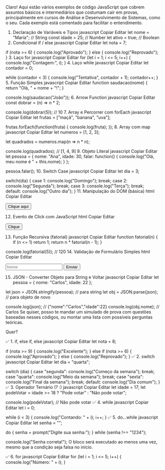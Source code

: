 Claro! Aqui estão vários exemplos de código JavaScript que cobrem assuntos básicos e intermediários que costumam cair em provas, principalmente em cursos de Análise e Desenvolvimento de Sistemas, como o seu. Cada exemplo está comentado para facilitar o entendimento.

1. Declaração de Variáveis e Tipos
javascript
Copiar
Editar
let nome = "Maria";       // String
const idade = 25;         // Number
let ativo = true;         // Boolean
2. Condicional if / else
javascript
Copiar
Editar
let nota = 7;

if (nota >= 6) {
  console.log("Aprovado");
} else {
  console.log("Reprovado");
}
3. Laço for
javascript
Copiar
Editar
for (let i = 1; i <= 5; i++) {
  console.log("Contagem:", i);
}
4. Laço while
javascript
Copiar
Editar
let contador = 0;

while (contador < 3) {
  console.log("Tentativa", contador + 1);
  contador++;
}
5. Função Simples
javascript
Copiar
Editar
function saudacao(nome) {
  return "Olá, " + nome + "!";
}

console.log(saudacao("João"));
6. Arrow Function
javascript
Copiar
Editar
const dobrar = (n) => n * 2;

console.log(dobrar(5)); // 10
7. Array e Percorrer com forEach
javascript
Copiar
Editar
let frutas = ["maçã", "banana", "uva"];

frutas.forEach(function(fruta) {
  console.log(fruta);
});
8. Array com map
javascript
Copiar
Editar
let numeros = [1, 2, 3];

let quadrados = numeros.map(n => n * n);

console.log(quadrados); // [1, 4, 9]
9. Objeto Literal
javascript
Copiar
Editar
let pessoa = {
  nome: "Ana",
  idade: 30,
  falar: function() {
    console.log("Olá, meu nome é " + this.nome);
  }
};

pessoa.falar();
10. Switch Case
javascript
Copiar
Editar
let dia = 3;

switch(dia) {
  case 1:
    console.log("Domingo");
    break;
  case 2:
    console.log("Segunda");
    break;
  case 3:
    console.log("Terça");
    break;
  default:
    console.log("Outro dia");
}
11. Manipulação do DOM (básica)
html
Copiar
Editar
<!-- HTML -->
<button onclick="clicar()">Clique aqui</button>
<p id="mensagem"></p>

<script>
function clicar() {
  document.getElementById("mensagem").textContent = "Você clicou no botão!";
}
</script>
12. Evento de Click com JavaScript
html
Copiar
Editar
<!-- HTML -->
<button id="botao">Clique</button>
<p id="texto"></p>

<script>
document.getElementById("botao").addEventListener("click", function() {
  document.getElementById("texto").textContent = "Clicou!";
});
</script>
13. Função Recursiva (fatorial)
javascript
Copiar
Editar
function fatorial(n) {
  if (n <= 1) return 1;
  return n * fatorial(n - 1);
}

console.log(fatorial(5)); // 120
14. Validação de Formulário Simples
html
Copiar
Editar
<form onsubmit="return validar()">
  <input id="nome" type="text" placeholder="Nome">
  <button type="submit">Enviar</button>
</form>

<script>
function validar() {
  let nome = document.getElementById("nome").value;
  if (nome === "") {
    alert("Nome obrigatório");
    return false;
  }
  return true;
}
</script>
15. JSON - Converter Objeto para String e Voltar
javascript
Copiar
Editar
let pessoa = { nome: "Carlos", idade: 22 };

let json = JSON.stringify(pessoa); // para string
let obj = JSON.parse(json); // para objeto de novo

console.log(json); // {"nome":"Carlos","idade":22}
console.log(obj.nome); // Carlos
Se quiser, posso te mandar um simulado de prova com questões baseadas nesses códigos, ou montar uma lista com possíveis perguntas teóricas.

Quer?





✅ 1. if, else if, else
javascript
Copiar
Editar
let nota = 8;

if (nota >= 9) {
  console.log("Excelente");
} else if (nota >= 6) {
  console.log("Aprovado");
} else {
  console.log("Reprovado");
}
✅ 2. switch
javascript
Copiar
Editar
let dia = "quarta";

switch (dia) {
  case "segunda":
    console.log("Começo da semana");
    break;
  case "quarta":
    console.log("Meio da semana");
    break;
  case "sexta":
    console.log("Final da semana");
    break;
  default:
    console.log("Dia comum");
}
✅ 3. Operador Ternário (? :)
javascript
Copiar
Editar
let idade = 17;
let podeVotar = idade >= 18 ? "Pode votar" : "Não pode votar";

console.log(podeVotar); // Não pode votar
✅ 4. while
javascript
Copiar
Editar
let i = 0;

while (i < 3) {
  console.log("Contando: " + i);
  i++;
}
✅ 5. do...while
javascript
Copiar
Editar
let senha = "";

do {
  senha = prompt("Digite sua senha:");
} while (senha !== "1234");

console.log("Senha correta!");
O bloco será executado ao menos uma vez, mesmo que a condição seja falsa no início.

✅ 6. for
javascript
Copiar
Editar
for (let i = 1; i <= 5; i++) {
  console.log("Número: " + i);
}